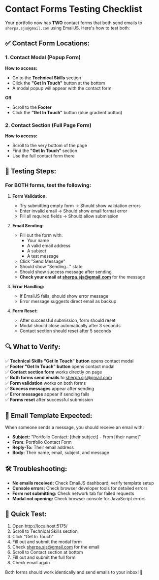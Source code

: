 # Contact Forms Testing Checklist

Your portfolio now has **TWO** contact forms that both send emails to `sherpa.sjs@gmail.com` using EmailJS. Here's how to test both:

## ✅ **Contact Form Locations:**

### 1. **Contact Modal** (Popup Form)
**How to access:**
- Go to the **Technical Skills** section
- Click the **"Get In Touch"** button at the bottom
- A modal popup will appear with the contact form

**OR**

- Scroll to the **Footer**
- Click the **"Get In Touch"** button (blue gradient button)

### 2. **Contact Section** (Full Page Form)
**How to access:**
- Scroll to the very bottom of the page
- Find the **"Get In Touch"** section
- Use the full contact form there

## 🧪 **Testing Steps:**

### For BOTH forms, test the following:

1. **Form Validation:**
   - Try submitting empty form → Should show validation errors
   - Enter invalid email → Should show email format error
   - Fill all required fields → Should allow submission

2. **Email Sending:**
   - Fill out the form with:
     - Your name
     - A valid email address
     - A subject
     - A test message
   - Click "Send Message"
   - Should show "Sending..." state
   - Should show success message after sending
   - **Check your email at sherpa.sjs@gmail.com** for the message

3. **Error Handling:**
   - If EmailJS fails, should show error message
   - Error message suggests direct email as backup

4. **Form Reset:**
   - After successful submission, form should reset
   - Modal should close automatically after 3 seconds
   - Contact section should reset after 5 seconds

## 🔍 **What to Verify:**

✅ **Technical Skills "Get In Touch" button** opens contact modal  
✅ **Footer "Get In Touch" button** opens contact modal  
✅ **Contact section form** works directly on page  
✅ **Both forms send emails** to sherpa.sjs@gmail.com  
✅ **Form validation** works on both forms  
✅ **Success messages** appear after sending  
✅ **Error messages** appear if sending fails  
✅ **Forms reset** after successful submission  

## 📧 **Email Template Expected:**

When someone sends a message, you should receive an email with:
- **Subject:** "Portfolio Contact: [their subject] - From [their name]"
- **From:** Portfolio Contact Form
- **Reply-To:** Their email address
- **Body:** Their name, email, subject, and message

## 🛠️ **Troubleshooting:**

- **No emails received:** Check EmailJS dashboard, verify template setup
- **Console errors:** Check browser developer tools for detailed errors
- **Form not submitting:** Check network tab for failed requests
- **Modal not opening:** Check browser console for JavaScript errors

## 🎯 **Quick Test:**

1. Open http://localhost:5175/
2. Scroll to Technical Skills section
3. Click "Get In Touch" 
4. Fill out and submit the modal form
5. Check sherpa.sjs@gmail.com for the email
6. Scroll to Contact section at bottom
7. Fill out and submit the full form
8. Check email again

Both forms should work identically and send emails to your inbox! 🚀
